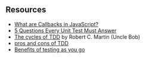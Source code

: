 ## Resources

* [What are Callbacks in JavaScript?](https://www.sitepoint.com/callbacks-javascript/)
* [5 Questions Every Unit Test Must Answer](https://medium.com/javascript-scene/what-every-unit-test-needs-f6cd34d9836d)
* [The cycles of TDD](http://blog.cleancoder.com/uncle-bob/2014/12/17/TheCyclesOfTDD.html) by Robert C. Martin (Uncle Bob)
* [pros and cons of TDD](http://codesolid.com/pros-and-cons-of-test-driven-development/)
* [Benefits of testing as you go](http://codesolid.com/in-praise-of-100-test-coverage-or-how-i-made-my-code-smell-bad-to-martin-fowler/)

